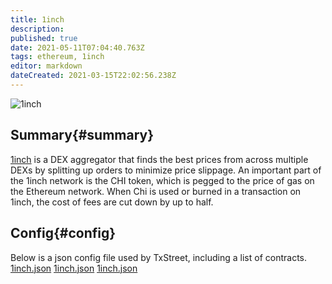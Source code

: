 ```yaml
---
title: 1inch
description:
published: true
date: 2021-05-11T07:04:40.763Z
tags: ethereum, 1inch
editor: markdown
dateCreated: 2021-03-15T22:02:56.238Z
---
```


![1inch](https://txstreet.com/static/img/singles/house_logos/1inch.png)

## Summary{#summary}

[1inch](https://out.txstreet.com/1inch) is a DEX aggregator that finds the best prices from across multiple DEXs by splitting up orders to minimize price slippage. An important part of the 1inch network is the CHI token, which is pegged to the price of gas on the Ethereum network. When Chi is used or burned in a transaction on 1inch, the cost of fees are cut down by up to half.

## Config{#config}

Below is a json config file used by TxStreet, including a list of contracts. [1inch.json](/ethereum/houses/1inch.json) [1inch.json](/ethereum/houses/1inch.json) [1inch.json](/ethereum/houses/1inch.json)